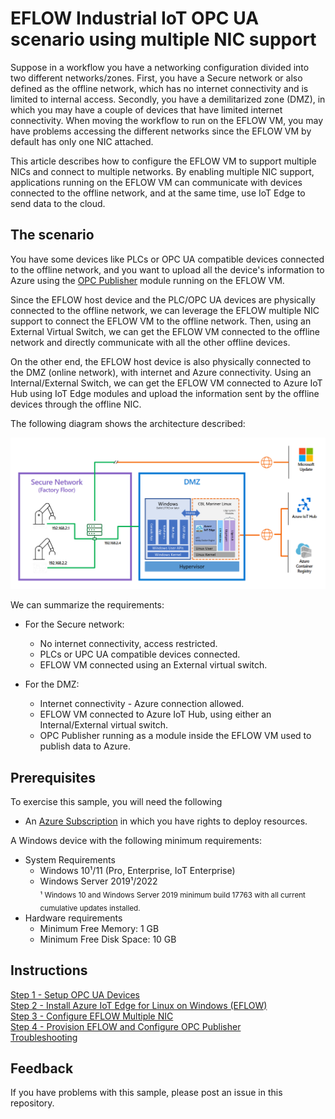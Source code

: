 # EFLOW Industrial IoT OPC UA scenario using multiple NIC support

Suppose in a workflow you have a networking configuration divided into two different networks/zones. First, you have a Secure network or also defined as the offline network, which has no internet connectivity and is limited to internal access. Secondly, you have a demilitarized zone (DMZ), in which you may have a couple of devices that have limited internet connectivity. When moving the workflow to run on the EFLOW VM, you may have problems accessing the different networks since the EFLOW VM by default has only one NIC attached. 

This article describes how to configure the EFLOW VM to support multiple NICs and connect to multiple networks. By enabling multiple NIC support, applications running on the EFLOW VM can communicate with devices connected to the offline network, and at the same time, use IoT Edge to send data to the cloud.


## The scenario
You have some devices like PLCs or OPC UA compatible devices connected to the offline network, and you want to upload all the device's information to Azure using the [OPC Publisher](https://docs.microsoft.com/en-us/azure/industrial-iot/overview-what-is-opc-publisher) module running on the EFLOW VM.

Since the EFLOW host device and the PLC/OPC UA devices are physically connected to the offline network, we can leverage the EFLOW multiple NIC support to connect the EFLOW VM to the offline network. Then, using an External Virtual Switch, we can get the EFLOW VM connected to the offline network and directly communicate with all the other offline devices.

On the other end, the EFLOW host device is also physically connected to the DMZ (online network), with internet and Azure connectivity. Using an Internal/External Switch, we can get the EFLOW VM connected to Azure IoT Hub using IoT Edge modules and upload the information sent by the offline devices through the offline NIC.

The following diagram shows the architecture described:

![IIoT Multiple NIC Architecture](./Images/iiot-multiplenic.png)

We can summarize the requirements:

- For the Secure network:
  - No internet connectivity, access restricted.
  - PLCs or UPC UA compatible devices connected.
  - EFLOW VM connected using an External virtual switch.

- For the DMZ:
  - Internet connectivity - Azure connection allowed.
  - EFLOW VM connected to Azure IoT Hub, using either an Internal/External virtual switch.
  - OPC Publisher running as a module inside the EFLOW VM used to publish data to Azure.

## Prerequisites
To exercise this sample, you will need the following
* An [Azure Subscription](https://azure.microsoft.com/free/) in which you have rights to deploy resources.  

A Windows device with the following minimum requirements:
* System Requirements
   * Windows 10¹/11 (Pro, Enterprise, IoT Enterprise)
   * Windows Server 2019¹/2022  
   <sub>¹ Windows 10 and Windows Server 2019 minimum build 17763 with all current cumulative updates installed.</sub>
* Hardware requirements
  * Minimum Free Memory: 1 GB
  * Minimum Free Disk Space: 10 GB

## Instructions
[Step 1 - Setup OPC UA Devices](./Documentation/Setup%20OPC%20UA%20Devices.MD)  
[Step 2 - Install Azure IoT Edge for Linux on Windows (EFLOW)](./Documentation/Install%20Azure%20IoT%20Edge%20for%20Linux%20on%20Windows.MD)  
[Step 3 - Configure EFLOW Multiple NIC](./Documentation/Configure%20EFLOW%20Multiple%20NIC.MD)  
[Step 4 - Provision EFLOW and Configure OPC Publisher](./Documentation/Provision%20EFLOW%20and%20Configure%20OPC%20Publisher.MD)  
[Troubleshooting](./Documentation/Troubleshooting.MD)  

## Feedback
If you have problems with this sample, please post an issue in this repository.